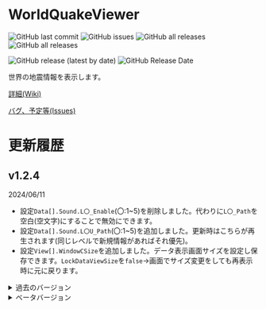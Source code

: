 # WorldQuakeViewer

<!--更新時ControlForm.csのversionとルートディレクトリのREADME.md,_versionとアセンブリのバージョンを変更-->
<!-- C:\Ichihai1415\source\vs\WorldQuakeViewer\_version -->
<!-- C:\Ichihai1415\source\vs\WorldQuakeViewer\README.md -->
<!--画像開始-->
![GitHub last commit](https://img.shields.io/github/last-commit/Ichihai1415/WorldQuakeViewer)
![GitHub issues](https://img.shields.io/github/issues/Ichihai1415/WorldQuakeViewer)
![GitHub all releases](https://img.shields.io/github/downloads/Ichihai1415/WorldQuakeViewer/total)
![GitHub all releases](https://img.shields.io/github/downloads-pre/Ichihai1415/WorldQuakeViewer/latest/total)

![GitHub release (latest by date)](https://img.shields.io/github/v/release/Ichihai1415/WorldQuakeViewer)
![GitHub Release Date](https://img.shields.io/github/release-date/Ichihai1415/WorldQuakeViewer)
<!--古いから消しとく
<div display="flex">
  <img alt="v1.0.0" src="https://github.com/Ichihai1415/WorldQuakeViewer/blob/main/image/WQV_20221224_v1.0.0.png" width="49%" />
  <img alt="v1.0.4" src="https://github.com/Ichihai1415/WorldQuakeViewer/blob/main/image/WQV_20230206_v1.0.4.png" width="49%" />
</div>-->
<!--画像終了-->

世界の地震情報を表示します。

[詳細(Wiki)](https://github.com/Ichihai1415/WorldQuakeViewer/wiki)

[バグ、予定等(Issues)](https://github.com/Ichihai1415/WorldQuakeViewer/issues)

# 更新履歴

## v1.2.4
2024/06/11

- 設定`Data[].Sound.L〇_Enable`(〇:1~5)を削除しました。代わりに`L〇_Path`を空白(空文字)にすることで無効にできます。
- 設定`Data[].Sound.L〇U_Path`(〇:1~5)を追加しました。更新時はこちらが再生されます(同じレベルで新規情報があればそれ優先)。
- 設定`View[].WindowCSize`を追加しました。データ表示画面サイズを設定し保存できます。`LockDataViewSize`を`false`→画面でサイズ変更をしても再表示時に元に戻ります。

<details><summary>過去のバージョン</summary><div>

## v1.2.3
2024/04/05

- 表示数を減らして保存するとエラーが出る問題を修正 
- README.mdを削除、READMEとWikiのショートカットを追加

## v1.2.2
2024/03/29  Milestones: [**v1.2.2**](https://github.com/Ichihai1415/WorldQuakeViewer/milestone/2?closed=1)

- LL2FERCの更新と伴う修正
- 震央名称ユーザー辞書追加
- Text形式のデータの更新日時を処理時刻に
- 表示、表示関係処理調整

※mainブランチの構造をmaster,devと同じものにしました。

## v1.2.1
2024/02/23  Milestones: [**v1.2.1**](https://github.com/Ichihai1415/WorldQuakeViewer/milestone/1?closed=1)

- Early-est等の精度が悪い情報を無視する機能を追加
- 表示関連で特定の操作でエラーが出続ける問題を修正
- 他処理調整 README調整

## v1.2.0
2023/12/29

- 大規模な改修を行いました。流れは[43bb7e1...6c8f967](https://github.com/Ichihai1415/WorldQuakeViewer/compare/43bb7e1...6c8f967)などで確認できます。

# v1.1.1
2023/11/29

- **v1.1.0と同じく、まだ完全ではありません。(臨時対応版です)**
- EMSCからの取得をGFZに変更
- EMSCの更新検知対象が変わらなかった?問題を修正(GFZ対応済み)

## v1.1.0

2023/10/08

**まだ完全ではないですが、ここから大規模な改修を行うためここでv1.1.0とします。問題が発生した場合過去のバージョンを使ってください。**
**コードを大きく変更したため不具合が起きる可能性があります。**
- 処理・表示等調整
- 自動ツイート機能廃止

## v1.1.0α6(内部バージョン1.0.10)
2023/07/05

- **一部の設定名が変更されているため再設定が必要です。**
- **コードを大きく変更したため不具合が起きる可能性があります。**
- EMSCの表示に対応
- 画像を描画し表示するように 地図を更新(プレート境界追加)
- WebHook送信仮追加(WebHookURL.txtを作成し送信するURLを入力してください)
- その他各処理調整等

## v1.1.0α5(内部バージョン1.0.9)
2023/04/30

- 処理量更新直後初回判定になる問題を修正
- 表示調整

## v1.1.0α4(内部バージョン1.0.8)
2023/04/30

- 震源コード取得処理変更
- 処理数調整可能に
- 小規模コード修正

## v1.1.0α3(内部バージョン1.0.7)
2023/03/14

※一部の機能を先行公開します。不完全なところもあるためご注意ください。
- 最新の情報のMMIに()がつく問題を修正

## v1.1.0α2(内部バージョン1.0.6)
2023/03/12

※一部の機能を先行公開します。不完全なところもあるためご注意ください。
- 更新検知の対象を分割
- 地震履歴保存方法調整
- その他コード修正(中規模、一部の動作がおかしくなる可能性あり)

## v1.1.0α1(内部バージョン1.0.5)
2023/03/11

- ※一部の機能を先行公開します。不完全なところもあるためご注意ください。
- feedの取得先をweekに(インデックスが範囲を超えていますエラーの対処)
- 改正メルカリ震度階級・最大速度・気象庁震度階級の相互変換機能追加
- 動作ログ出力追加(内部に保存され1時間ごとに削除されます。保存しない場合"nolog.txt"を実行ファイルと同じフォルダに入れてください。(仮処置))
- 震源ログの自動削除を無効化(長期間起動しているとメモリ使用率が大きくなる可能性があります。右クリックメニューで削除できます。)
- その他コード修正(中規模、一部の動作がおかしくなる可能性あり)

## v1.0.4
2023/01/02

- 更新確認処理を修正
- 画面表示タイミングを変更

## v1.0.3
2022/12/25

- 新規情報追加時履歴の表示が変わらない問題を修正
- Y座標がはみ出す場合収まるように

## v1.0.2
2022/12/24

- 初回起動時エラーになる問題を修正

## v1.0.1
2022/12/24

- 履歴更新処理・棒読みちゃん送信テキスト修正
- その他一部修正

## v1.0.0
2022/12/24

- 履歴表示機能等追加
- 設定画面追加
- 更新処理を履歴すべて(7件)で行います。
- その他色々

</div></details>
<details><summary>ベータバージョン</summary><div>
https://github.com/Ichihai1415/WorldQuakeViewer_Beta にあります。

## v0.2.6
2022/07/16

- メッセージ表示機能追加
- アップデータミス修正

## v0.2.5
2022/07/12

- 情報が更新しても表示されない問題を修正
- ログの保存フォルダをさらに細かく
- ログ出力、ツイートでのエラー時の動作を調整

## v0.2.4
2022/07/09

- 表示、ログ、ツイート文微修正

## v0.2.3
2022/07/02

- アップデータ実装(ダウンロードと解凍のみ)
- 表示、ログ、ツイート文微修正

## v0.2.2
2022/05/18

- 表示微修正
- ログ出力機能追加

## v0.2.1
2022/04/30

- 地図描画ミス修正(完全)
- 地図に赤道・本初子午線がわかりやすく

## v0.2.0
2022/04/29

- 震源印対応
- ツイート文調整(緯度経度、「更新」←直前と比較しているためつかない場合あり)
- 地図描画ミス修正(まだ南緯の時描画が正常ではない)
- 一部処理変更

## v0.1.1
2022/04/21

- 地図描画ミス修正(まだ南緯の時描画が正常ではない)

## v0.1.0
2022/04/21

- 震源名日本語対応
- 震源を中心としたマップ表示

</div></details>